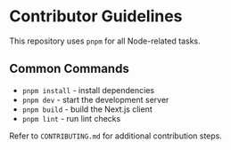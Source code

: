 # Contributor Guidelines

This repository uses `pnpm` for all Node-related tasks.

## Common Commands

- `pnpm install` - install dependencies
- `pnpm dev` - start the development server
- `pnpm build` - build the Next.js client
- `pnpm lint` - run lint checks

Refer to `CONTRIBUTING.md` for additional contribution steps.
